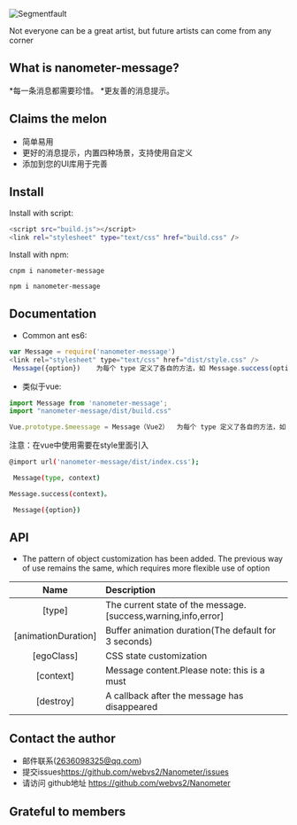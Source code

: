 ![Segmentfault](http://static.segmentfault.com/build/global/img/logo-w.svg)

<p>Not everyone can be a great artist, but future artists can come from any corner</p>

<h2 align="centre">What is nanometer-message?</h2>
*每一条消息都需要珍惜。
*更友善的消息提示。
<h2 align="left">Claims the melon<MessageBox有哪些功能？ ></h2>

* 简单易用
* 更好的消息提示，内置四种场景，支持使用自定义
* 添加到您的UI库用于完善

<h2 align="left">Install</h2>
Install with script:

```bash
<script src="build.js"></script>
<link rel="stylesheet" type="text/css" href="build.css" />
```

Install with npm:

```
cnpm i nanometer-message
```

```bash
npm i nanometer-message
```

<h2 align="left">Documentation</h2>

* Common ant es6:

```js  
var Message = require('nanometer-message')
<link rel="stylesheet" type="text/css" href="dist/style.css" />
 Message({option})    为每个 type 定义了各自的方法，如 Message.success(options)。
```

* 类似于vue:

```js
import Message from 'nanometer-message';
import "nanometer-message/dist/build.css"

Vue.prototype.$meessage = Message（Vue2）  为每个 type 定义了各自的方法，如 Message.success(options)。
```

 注意：在vue中使用需要在style里面引入

```bash
@import url('nanometer-message/dist/index.css');
```

```bash
 Message(type, context)
```

```bash
Message.success(context)。
```

```bash
 Message({option})
```

<h2 align="left">API</h2>

* The pattern of object customization has been added. The previous way of use remains the same, which requires more flexible use of option

|Name|Description|
|:--:|:----------|
|[type]|The current state of the message. [success,warning,info,error]|
|[animationDuration]|Buffer animation duration(The default for 3 seconds)|
|[egoClass]|CSS state customization|
|[context]| Message content.Please note: this is a must|
|[destroy]| A callback after the message has disappeared |

<h2 align="left">Contact the author</h2>

* 邮件联系(2636098325@qq.com)
* 提交issues<https://github.com/webvs2/Nanometer/issues>
* 请访问 github地址 <a herf="https://github.com/webvs2/Nanometer"> https://github.com/webvs2/Nanometer</a>

<h2 align="left">Grateful to members</h2>
